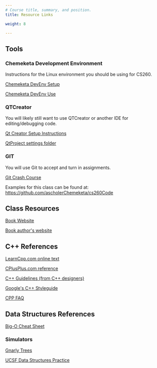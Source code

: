 ```yaml
---
# Course title, summary, and position.
title: Resource Links

weight: 8

---
```


## Tools

### Chemeketa Development Environment

Instructions for the Linux environment you should be using for CS260.

[Chemeketa DevEnv Setup](http://computerscience.chemeketa.edu/CSResources/Vagrant/ChemeketaCSDevEnvironment.pdf)

[Chemeketa DevEnv Use](http://computerscience.chemeketa.edu/CSResources/Vagrant/ChemeketaCSDevBuildRun.pdf)

### QTCreator

You will likely still want to use QTCreator or another IDE for editing/debugging code.

[Qt Creator Setup Instructions](http://computerscience.chemeketa.edu/guides/qtcreator-setup/)

[QtProject settings folder](https://computerscience.chemeketa.edu/CSResources/QtCreator/QtProject.zip)

### GIT

You will use Git to accept and turn in assignments.

[Git Crash Course](https://docs.google.com/document/d/1S8dMsT6B2B7jW2Z0OWoV6TT8GOlYkDa9Bw0mhrUTuSU)

Examples for this class can be found at:
https://github.com/ascholerChemeketa/cs260Code

## Class Resources

[Book Website](https://console.pearson.com/console/home)

[Book author's website](http://liveexample.pearsoncmg.com/liang/cpp3e/)

## C++ References

[LearnCpp.com online text](http://www.learncpp.com/)

[CPlusPlus.com reference](http://www.cplusplus.com/)

[C++ Guidelines (from C++ designers)](https://isocpp.github.io/CppCoreGuidelines/CppCoreGuidelines#main)

[Google's C++ Styleguide](https://google.github.io/styleguide/cppguide.html)

[CPP FAQ](https://isocpp.org/faq)

## Data Structures References

[Big-O Cheat Sheet](http://bigocheatsheet.com/)

### Simulators

[Gnarly Trees](https://people.ksp.sk/~kuko/gnarley-trees/)

[UCSF Data Structures Practice](http://www.cs.usfca.edu/~galles/visualization/Algorithms.html)